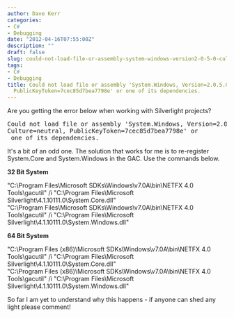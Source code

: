 ```yaml
---
author: Dave Kerr
categories:
- C#
- Debugging
date: "2012-04-16T07:55:00Z"
description: ""
draft: false
slug: could-not-load-file-or-assembly-system-windows-version2-0-5-0-cultureneutral-publickeytoken7cec85d7bea7798e-or-one-of-its-dependencies
tags:
- C#
- Debugging
title: Could not load file or assembly 'System.Windows, Version=2.0.5.0, Culture=neutral,
  PublicKeyToken=7cec85d7bea7798e' or one of its dependencies.
---
```



<p>Are you getting the error below when working with Silverlight projects?</p>
<pre>Could not load file or assembly 'System.Windows, Version=2.0.5.0, <br />Culture=neutral, PublicKeyToken=7cec85d7bea7798e' or<br /> one of its dependencies.</pre>
<p>It's a bit of an odd one. The solution that works for me is to re-register System.Core and System.Windows in the GAC. Use the commands below.</p>
<p><strong>32 Bit System</strong></p>
<p>"C:\Program Files\Microsoft SDKs\Windows\v7.0A\bin\NETFX 4.0 Tools\gacutil" /i "C:\Program Files\Microsoft Silverlight\4.1.10111.0\System.Core.dll"<br />"C:\Program Files\Microsoft SDKs\Windows\v7.0A\bin\NETFX 4.0 Tools\gacutil" /i "C:\Program Files\Microsoft Silverlight\4.1.10111.0\System.Windows.dll"&nbsp;&nbsp;</p>
<p><strong>64 Bit System</strong></p>
<p>"C:\Program Files (x86)\Microsoft SDKs\Windows\v7.0A\bin\NETFX 4.0 Tools\gacutil" /i "C:\Program Files\Microsoft Silverlight\4.1.10111.0\System.Core.dll"<br />"C:\Program Files&nbsp;(x86)\Microsoft SDKs\Windows\v7.0A\bin\NETFX 4.0 Tools\gacutil" /i "C:\Program Files\Microsoft Silverlight\4.1.10111.0\System.Windows.dll"&nbsp;&nbsp;</p>
<p>So far I am yet to understand why this happens - if anyone can shed any light please comment!</p>

